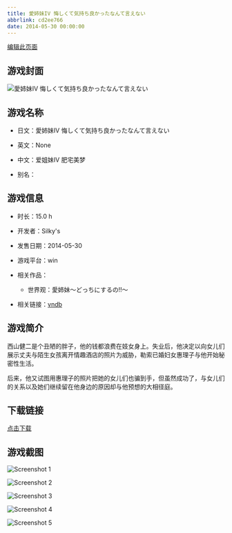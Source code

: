 ```yaml
---
title: 愛姉妹IV 悔しくて気持ち良かったなんて言えない
abbrlink: cd2ee766
date: 2014-05-30 00:00:00
---
```

[编辑此页面](https://github.com/ACG-3/ADV3-source/blob/main/source/_posts/games/%E6%84%9B%E5%A7%89%E5%A6%B9IV%20%E6%82%94%E3%81%97%E3%81%8F%E3%81%A6%E6%B0%97%E6%8C%81%E3%81%A1%E8%89%AF%E3%81%8B%E3%81%A3%E3%81%9F%E3%81%AA%E3%82%93%E3%81%A6%E8%A8%80%E3%81%88%E3%81%AA%E3%81%84.md)

## 游戏封面

![愛姉妹IV 悔しくて気持ち良かったなんて言えない](https://pan.timero.xyz/d/onedrive/img_lib_001/%E6%84%9B%E5%A7%89%E5%A6%B9IV%20%E6%82%94%E3%81%97%E3%81%8F%E3%81%A6%E6%B0%97%E6%8C%81%E3%81%A1%E8%89%AF%E3%81%8B%E3%81%A3%E3%81%9F%E3%81%AA%E3%82%93%E3%81%A6%E8%A8%80%E3%81%88%E3%81%AA%E3%81%84_cover.avif)


## 游戏名称

- 日文：愛姉妹IV 悔しくて気持ち良かったなんて言えない
- 英文：None
- 中文：爱姐妹IV 肥宅美梦

- 别名：


## 游戏信息

- 时长：15.0 h
- 开发者：Silky's
- 发售日期：2014-05-30
- 游戏平台：win
- 相关作品：
   - 世界观：愛姉妹～どっちにするの!!～

- 相关链接：[vndb](https://vndb.org/v14826)


## 游戏简介

西山健二是个丑陋的胖子，他的钱都浪费在妓女身上。失业后，他决定以向女儿们展示丈夫与陌生女孩离开情趣酒店的照片为威胁，勒索已婚妇女惠理子与他开始秘密性生活。

后来，他又试图用惠理子的照片把她的女儿们也骗到手，但虽然成功了，与女儿们的关系以及她们继续留在他身边的原因却与他预想的大相径庭。


## 下载链接

[点击下载](https://pan.timero.xyz/onedrive/adv_lib_001/%E6%84%9B%E5%A7%89%E5%A6%B9IV%20%E6%82%94%E3%81%97%E3%81%8F%E3%81%A6%E6%B0%97%E6%8C%81%E3%81%A1%E8%89%AF%E3%81%8B%E3%81%A3%E3%81%9F%E3%81%AA%E3%82%93%E3%81%A6%E8%A8%80%E3%81%88%E3%81%AA%E3%81%84)


## 游戏截图


![Screenshot 1](https://pan.timero.xyz/d/onedrive/img_lib_001/%E6%84%9B%E5%A7%89%E5%A6%B9IV%20%E6%82%94%E3%81%97%E3%81%8F%E3%81%A6%E6%B0%97%E6%8C%81%E3%81%A1%E8%89%AF%E3%81%8B%E3%81%A3%E3%81%9F%E3%81%AA%E3%82%93%E3%81%A6%E8%A8%80%E3%81%88%E3%81%AA%E3%81%84_Screenshot_1.avif)

![Screenshot 2](https://pan.timero.xyz/d/onedrive/img_lib_001/%E6%84%9B%E5%A7%89%E5%A6%B9IV%20%E6%82%94%E3%81%97%E3%81%8F%E3%81%A6%E6%B0%97%E6%8C%81%E3%81%A1%E8%89%AF%E3%81%8B%E3%81%A3%E3%81%9F%E3%81%AA%E3%82%93%E3%81%A6%E8%A8%80%E3%81%88%E3%81%AA%E3%81%84_Screenshot_2.avif)

![Screenshot 3](https://pan.timero.xyz/d/onedrive/img_lib_001/%E6%84%9B%E5%A7%89%E5%A6%B9IV%20%E6%82%94%E3%81%97%E3%81%8F%E3%81%A6%E6%B0%97%E6%8C%81%E3%81%A1%E8%89%AF%E3%81%8B%E3%81%A3%E3%81%9F%E3%81%AA%E3%82%93%E3%81%A6%E8%A8%80%E3%81%88%E3%81%AA%E3%81%84_Screenshot_3.avif)

![Screenshot 4](https://pan.timero.xyz/d/onedrive/img_lib_001/%E6%84%9B%E5%A7%89%E5%A6%B9IV%20%E6%82%94%E3%81%97%E3%81%8F%E3%81%A6%E6%B0%97%E6%8C%81%E3%81%A1%E8%89%AF%E3%81%8B%E3%81%A3%E3%81%9F%E3%81%AA%E3%82%93%E3%81%A6%E8%A8%80%E3%81%88%E3%81%AA%E3%81%84_Screenshot_4.avif)

![Screenshot 5](https://pan.timero.xyz/d/onedrive/img_lib_001/%E6%84%9B%E5%A7%89%E5%A6%B9IV%20%E6%82%94%E3%81%97%E3%81%8F%E3%81%A6%E6%B0%97%E6%8C%81%E3%81%A1%E8%89%AF%E3%81%8B%E3%81%A3%E3%81%9F%E3%81%AA%E3%82%93%E3%81%A6%E8%A8%80%E3%81%88%E3%81%AA%E3%81%84_Screenshot_5.avif)

